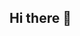 ## Hi there 👋

<!--
**JtSpeedRun/JtSpeedRun** is a ✨ _special_ ✨ repository because its `README.md` (this file) appears on your GitHub profile.
I'm JtSpeedRun! Creator of Diego and Saturn Studios and pretty much all of JBE's Videogame stuff. I'm a massive fan of Sonic and other late 90s video games and that really shows in my taste in game creation. I use Gamemaker, unity, Godot, Makecode Arcade, Scratch, and somewhat pico-8. Languages include JavaScript, TypeScript, HTML, and CSS however I'm no pro. I'm always open to collaborating with other coders, just let me know. I work under Saturn studios so I'm not currently looking to join another team full time unless it's just a collab.
Currently working:
Sonic Statos | MAKECODE | A sonic game
Universal Brawlin' | MAKECODE |
Diego 3: GT | MAKECODE and GameMaker |
-->
